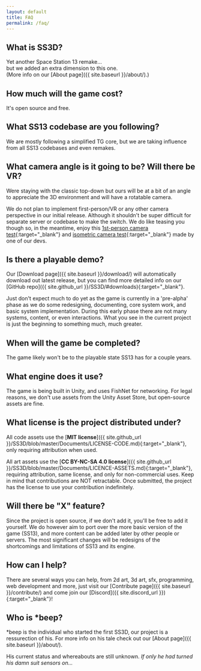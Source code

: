 ```yaml
---
layout: default
title: FAQ
permalink: /faq/
---
```


## What is SS3D?

Yet another Space Station 13 remake...<br>
but we added an extra dimension to this one.<br>
(More info on our [About page]({{ site.baseurl }}/about/).)

## How much will the game cost?

It's open source and free.

## What SS13 codebase are you following?

We are mostly following a simplified TG core, but we are taking influence from all SS13 codebases and even remakes.

## What camera angle is it going to be? Will there be VR?

Were staying with the classic top-down but ours will be at a bit of an angle to appreciate the 3D environment and will have a rotatable camera.

We do not plan to implement first-person/VR or any other camera perspective in our initial release. Although it shouldn't be super difficult for separate server or codebase to make the switch. We do like teasing you though so, in the meantime, enjoy this [1st-person camera test](https://www.youtube.com/watch?v=FfFqxVUzTNo){:target="_blank"} and [isometric camera test](https://www.youtube.com/watch?v=i4HTYUhNcUk){:target="_blank"} made by one of our devs.

## Is there a playable demo?

Our [Download page]({{ site.baseurl }}/download/) will automatically download out latest release, but you can find more detailed info on our [GitHub repo]({{ site.github_url }}/SS3D/#downloads){:target="_blank"}.

Just don't expect much to do yet as the game is currently in a 'pre-alpha' phase as we do some redesigning, documenting, core system work, and basic system implementation. During this early phase there are not many systems, content, or even interactions. What you see in the current project is just the beginning to something much, much greater.

## When will the game be completed?

The game likely won't be to the playable state SS13 has for a couple years.

## What engine does it use?

The game is being built in Unity, and uses FishNet for networking. For legal reasons, we don't use assets from the Unity Asset Store, but open-source assets are fine.

## What license is the project distributed under?

All code assets use the [**MIT license**]({{ site.github_url }}/SS3D/blob/master/Documents/LICENSE-CODE.md){:target="_blank"}, only requiring attribution when used.

All art assets use the [**CC BY-NC-SA 4.0 license**]({{ site.github_url }}/SS3D/blob/master/Documents/LICENCE-ASSETS.md){:target="_blank"}, requiring attribution, same license, and only for non-commercial uses. Keep in mind that contributions are NOT retractable. Once submitted, the project has the license to use your contribution indefinitely.

## Will there be "X" feature?

Since the project is open source, if we don't add it, you'll be free to add it yourself. We do however aim to port over the more basic version of the game (SS13), and more content can be added later by other people or servers. The most significant changes will be redesigns of the shortcomings and limitations of SS13 and its engine.

## How can I help?

There are several ways you can help, from 2d art, 3d art, sfx, programming, web development and more, just visit our [Contribute page]({{ site.baseurl }}/contribute/) and come join our [Discord]({{ site.discord_url }}){:target="_blank"}!

## Who is *beep?

*beep is the individual who started the first SS3D, our project is a ressurection of his. For more info on his tale check out our [About page]({{ site.baseurl }}/about/).

His current status and whereabouts are still unknown. *If only he had turned his damn suit sensors on...*
